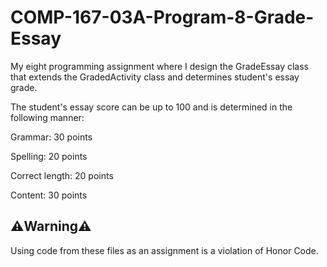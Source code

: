 # COMP-167-03A-Program-8-Grade-Essay
My eight programming assignment where I design the GradeEssay class that extends the GradedActivity class and determines student's essay grade.

The student's essay score can be up to 100 and is determined in the following manner:

Grammar: 30 points

Spelling: 20 points

Correct length: 20 points

Content: 30 points

## ⚠️Warning⚠️
Using code from these files as an assignment is a violation of Honor Code.

